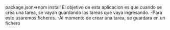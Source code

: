 package.json=>npm install
El objetivo de esta aplicacion es que cuando se crea una tarea, se vayan guardando las tareas que vaya ingresando.
-Para esto usaremos ficheros.
-Al momento de crear una tarea, se guardara en un fichero